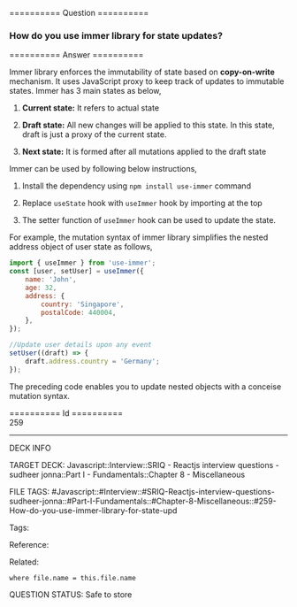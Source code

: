 ========== Question ==========  

### How do you use immer library for state updates?  

========== Answer ==========  

Immer library enforces the immutability of state based on **copy-on-write** mechanism. It uses JavaScript proxy to keep track of updates to immutable states. Immer has 3 main states as below,

1. **Current state:** It refers to actual state

2. **Draft state:** All new changes will be applied to this state. In this state, draft is just a proxy of the current state.

3. **Next state:** It is formed after all mutations applied to the draft state

Immer can be used by following below instructions,

1. Install the dependency using `npm install use-immer` command

2. Replace `useState` hook with `useImmer` hook by importing at the top

3. The setter function of `useImmer` hook can be used to update the state.

For example, the mutation syntax of immer library simplifies the nested address object of user state as follows,

```jsx
import { useImmer } from 'use-immer';
const [user, setUser] = useImmer({
    name: 'John',
    age: 32,
    address: {
        country: 'Singapore',
        postalCode: 440004,
    },
});

//Update user details upon any event
setUser((draft) => {
    draft.address.country = 'Germany';
});
```

The preceding code enables you to update nested objects with a conceise mutation syntax.

========== Id ==========  
259

---

DECK INFO

TARGET DECK: Javascript::Interview::SRIQ - Reactjs interview questions - sudheer jonna::Part I - Fundamentals::Chapter 8 - Miscellaneous

FILE TAGS: #Javascript::#Interview::#SRIQ-Reactjs-interview-questions-sudheer-jonna::#Part-I-Fundamentals::#Chapter-8-Miscellaneous::#259-How-do-you-use-immer-library-for-state-upd

Tags:

Reference:

Related:

```dataview
where file.name = this.file.name
```

QUESTION STATUS: Safe to store
